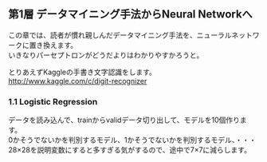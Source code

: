 ## 第1層 データマイニング手法からNeural Networkへ

この章では、読者が慣れ親しんだデータマイニング手法を、ニューラルネットワークに置き換えます。  
いきなりパーセプトロンがどうだよりはわかりやすかろうと。  

とりあえずKaggleの手書き文字認識をします。  
http://www.kaggle.com/c/digit-recognizer


### 1.1 Logistic Regression

データを読み込んで、trainからvalidデータ切り出して、モデルを10個作ります。  
0かそうでないかを判別するモデル、1かそうでないかを判別するモデル、・・・  
28×28を説明変数にすると多すぎる気がするので、途中で7×7に減らします。  





